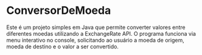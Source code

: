 # ConversorDeMoeda
Este é um projeto simples em Java que permite converter valores entre diferentes moedas utilizando a ExchangeRate API. O programa funciona via menu interativo no console, solicitando ao usuário a moeda de origem, moeda de destino e o valor a ser convertido.
